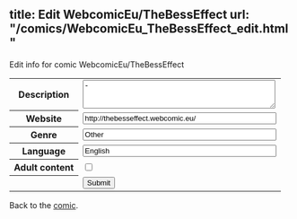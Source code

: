 title: Edit WebcomicEu/TheBessEffect
url: "/comics/WebcomicEu_TheBessEffect_edit.html"
---
Edit info for comic WebcomicEu/TheBessEffect

<form name="comic" action="http://gaepostmail.appspot.com/comic/" method="post">
<table class="comicinfo">
<tr>
<th>Description</th><td><textarea name="description" cols="40" rows="3">-</textarea></td>
</tr>
<tr>
<th>Website</th><td><input type="text" name="url" value="http://thebesseffect.webcomic.eu/" size="40"/></td>
</tr>
<tr>
<th>Genre</th><td><input type="text" name="genre" value="Other" size="40"/></td>
</tr>
<tr>
<th>Language</th><td><input type="text" name="language" value="English" size="40"/></td>
</tr>
<tr>
<th>Adult content</th><td><input type="checkbox" name="adult" value="adult" /></td>
</tr>
<tr>
<th></th><td>
<input type="hidden" name="comic" value="WebcomicEu_TheBessEffect" />
<input type="submit" name="submit" value="Submit" />
</td>
</tr>
</table>
</form>

Back to the [comic](WebcomicEu_TheBessEffect.html).
